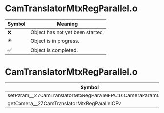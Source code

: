 # CamTranslatorMtxRegParallel.o
| Symbol | Meaning 
| ------------- | ------------- 
| :x: | Object has not yet been started. 
| :eight_pointed_black_star: | Object is in progress. 
| :white_check_mark: | Object is completed. 


# CamTranslatorMtxRegParallel.o
| Symbol | Decompiled? |
| ------------- | ------------- |
| setParam__27CamTranslatorMtxRegParallelFPC16CameraParamChunk | :white_check_mark: |
| getCamera__27CamTranslatorMtxRegParallelCFv | :white_check_mark: |
